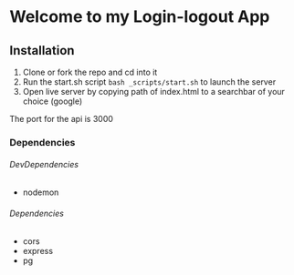 # Welcome to my Login-logout App

## Installation

1. Clone or fork the repo and cd into it
2. Run the start.sh script `bash _scripts/start.sh` to launch the server
3. Open live server by copying path of index.html to a searchbar of your choice (google)

The port for the api is 3000

### Dependencies

###### DevDependencies

- nodemon

###### Dependencies

- cors
- express
- pg
